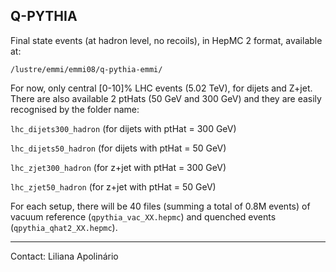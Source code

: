 ## Q-PYTHIA

Final state events (at hadron level, no recoils), in HepMC 2 format, available at:

`/lustre/emmi/emmi08/q-pythia-emmi/`

For now, only central [0-10]% LHC events (5.02 TeV), for dijets and Z+jet. 
There are also available 2 ptHats (50 GeV and 300 GeV) and they are easily recognised by the folder name:

`lhc_dijets300_hadron` (for dijets with ptHat = 300 GeV)

`lhc_dijets50_hadron` (for dijets with ptHat = 50 GeV)

`lhc_zjet300_hadron` (for z+jet with ptHat = 300 GeV)

`lhc_zjet50_hadron` (for z+jet with ptHat = 50 GeV)

For each setup, there will be 40 files (summing a total of 0.8M events) of vacuum reference (`qpythia_vac_XX.hepmc`) and quenched events (`qpythia_qhat2_XX.hepmc`).

<hr> 

Contact: Liliana Apolinário
